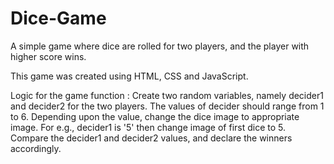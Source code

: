 # Dice-Game
A simple game where dice are rolled for two players, and the player with higher score wins.

This game was created using HTML, CSS and JavaScript.

Logic for the game function : 
  Create two random variables, namely decider1 and decider2 for the two players.
  The values of decider should range from 1 to 6.
  Depending upon the value, change the dice image to appropriate image.
    For e.g., decider1 is '5' then change image of first dice to 5.
  Compare the decider1 and decider2 values, and declare the winners accordingly.
